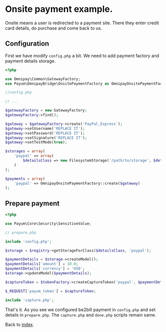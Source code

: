 # Onsite payment example.

Onsite means a user is redirected to a payment site. 
There they enter credit card details, do purchase and come back to us.

## Configuration

First we have modify `config.php` a bit.
We need to add payment factory and payment details storage.

```php
<?php

use Omnipay\Common\GatewayFactory;
use Payum\OmnipayBridge\OnsitePaymentFactory as OmnipayOnsitePaymentFactory;

//config.php

// ...

$gatewayFactory = new GatewayFactory;
$gatewayFactory->find();

$gateway = $gatewayFactory->create('PayPal_Express');
$gateway->setUsername('REPLACE IT');
$gateway->setPassword('REPLACE IT');
$gateway->setSignature('REPLACE IT');
$gateway->setTestMode(true);

$storages = array(
    'paypal' => array(
        $detailsClass => new FilesystemStorage('/path/to/storage', $detailsClass)
    )
);

$payments = array(
    'paypal' => OmnipayOnsitePaymentFactory::create($gateway)
);
```

## Prepare payment

```php
<?php

use Payum\Core\Security\SensitiveValue;

// prepare.php

include 'config.php';

$storage = $registry->getStorageForClass($detailsClass, 'paypal');

$paymentDetails = $storage->createModel();
$paymentDetails['amount'] = 10.0;
$paymentDetails['currency'] = 'USD';
$storage->updateModel($paymentDetails);

$captureToken = $tokenFactory->createCaptureToken('paypal', $paymentDetails, 'done.php');

$_REQUEST['payum_token'] = $captureToken;

include 'capture.php';
```

That's it. As you see we configured be2bill payment in `config.php` and set details in `prepare.php`.
The `capture.php` and `done.php` scripts remain same.

Back to [index](index.md).